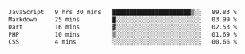 
<!--START_SECTION:waka-->

```txt
JavaScript   9 hrs 30 mins   ██████████████████████▒░░   89.83 %
Markdown     25 mins         █░░░░░░░░░░░░░░░░░░░░░░░░   03.99 %
Dart         16 mins         ▓░░░░░░░░░░░░░░░░░░░░░░░░   02.53 %
PHP          10 mins         ▒░░░░░░░░░░░░░░░░░░░░░░░░   01.69 %
CSS          4 mins          ░░░░░░░░░░░░░░░░░░░░░░░░░   00.66 %
```

<!--END_SECTION:waka-->
